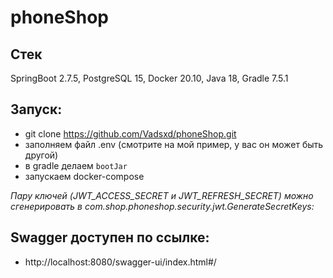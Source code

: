 # phoneShop

## Стек
SpringBoot 2.7.5, PostgreSQL 15, Docker 20.10, Java 18, Gradle 7.5.1

## Запуск:
+ git clone https://github.com/Vadsxd/phoneShop.git
+ заполняем файл .env (смотрите на мой пример, у вас он может быть другой)
+ в gradle делаем ```bootJar```
+ запускаем docker-compose

*Пару ключей (JWT_ACCESS_SECRET и JWT_REFRESH_SECRET) можно сгенерировать в com.shop.phoneshop.security.jwt.GenerateSecretKeys:*

## Swagger доступен по ссылке:
+ http://localhost:8080/swagger-ui/index.html#/
